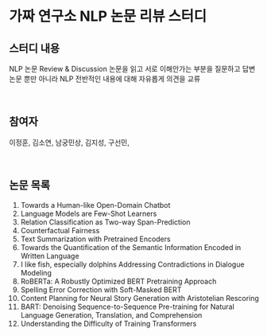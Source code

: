 # 가짜 연구소 NLP 논문 리뷰 스터디

## 스터디 내용
NLP 논문 Review & Discussion
논문을 읽고 서로 이해안가는 부분을 질문하고 답변
논문 뿐만 아니라 NLP 전반적인 내용에 대해 자유롭게 의견을 교류

<br>

## 참여자
이정훈, 김소연, 남궁민상, 김지성, 구선민, 
    
<br>
    
## 논문 목록
1. Towards a Human-like Open-Domain Chatbot
2. Language Models are Few-Shot Learners
3. Relation Classification as Two-way Span-Prediction
4. Counterfactual Fairness
5. Text Summarization with Pretrained Encoders
6. Towards the Quantification of the Semantic Information Encoded in Written Language
7. I like fish, especially dolphins Addressing Contradictions in Dialogue Modeling
8. RoBERTa: A Robustly Optimized BERT Pretraining Approach
9. Spelling Error Correction with Soft-Masked BERT
10. Content Planning for Neural Story Generation with Aristotelian Rescoring
11. BART: Denoising Sequence-to-Sequence Pre-training for Natural Language Generation, Translation, and Comprehension
12. Understanding the Difficulty of Training Transformers
